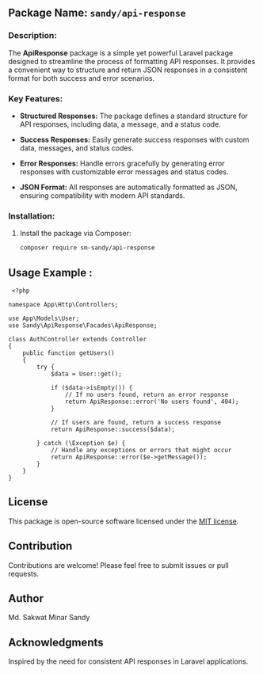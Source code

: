 ## Package Name: `sandy/api-response`

### Description:

The **ApiResponse** package is a simple yet powerful Laravel package designed to streamline the process of formatting API responses. It provides a convenient way to structure and return JSON responses in a consistent format for both success and error scenarios.

### Key Features:

- **Structured Responses:** The package defines a standard structure for API responses, including data, a message, and a status code.
- **Success Responses:** Easily generate success responses with custom data, messages, and status codes.

- **Error Responses:** Handle errors gracefully by generating error responses with customizable error messages and status codes.

- **JSON Format:** All responses are automatically formatted as JSON, ensuring compatibility with modern API standards.

### Installation:

1. Install the package via Composer:

   ```bash
   composer require sm-sandy/api-response
   ```

## Usage Example :

```
 <?php

namespace App\Http\Controllers;

use App\Models\User;
use Sandy\ApiResponse\Facades\ApiResponse;

class AuthController extends Controller
{
    public function getUsers()
    {
        try {
            $data = User::get();

            if ($data->isEmpty()) {
                // If no users found, return an error response
                return ApiResponse::error('No users found', 404);
            }

            // If users are found, return a success response
            return ApiResponse::success($data);

        } catch (\Exception $e) {
            // Handle any exceptions or errors that might occur
            return ApiResponse::error($e->getMessage());
        }
    }
}

```

## License

This package is open-source software licensed under the [MIT license](LICENSE).

## Contribution

Contributions are welcome! Please feel free to submit issues or pull requests.

## Author

Md. Sakwat Minar Sandy

## Acknowledgments

Inspired by the need for consistent API responses in Laravel applications.
